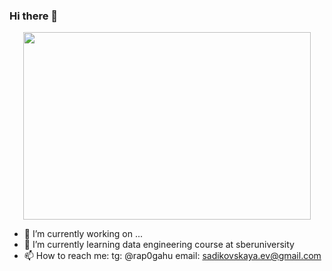 ### Hi there 👋
<p align="center">

  <img width="460" height="300" src="https://user-images.githubusercontent.com/45157446/161337980-87a1b2e4-99ea-4fc8-ab1e-faa61357b40d.gif">

</p>

- 🔭 I’m currently working on ...
- 🌱 I’m currently learning data engineering course at sberuniversity
- 📫 How to reach me: tg: @rap0gahu email: sadikovskaya.ev@gmail.com
